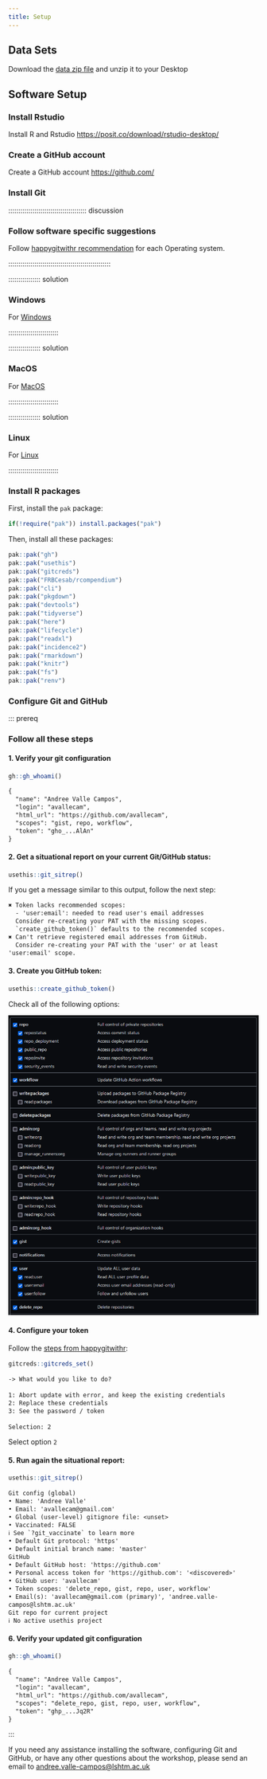 ```yaml
---
title: Setup
---
```


## Data Sets

<!--
FIXME: place any data you want learners to use in `episodes/data` and then use
       a relative link ( [data zip file](data/lesson-data.zip) ) to provide a
       link to it, replacing the example.com link.
-->
Download the [data zip file](https://github.com/reconhub/learn/raw/master/static/data/linelist_20140701.xlsx) and unzip it to your Desktop

## Software Setup

### Install Rstudio

Install R and Rstudio <https://posit.co/download/rstudio-desktop/>

### Create a GitHub account

Create a GitHub account <https://github.com/>

### Install Git

::::::::::::::::::::::::::::::::::::::: discussion

### Follow software specific suggestions

Follow [happygitwithr recommendation](https://happygitwithr.com/install-git.html) for each Operating system.


:::::::::::::::::::::::::::::::::::::::::::::::::::

:::::::::::::::: solution

### Windows

For [Windows](https://happygitwithr.com/install-git.html#install-git-windows)

:::::::::::::::::::::::::

:::::::::::::::: solution

### MacOS

For [MacOS](https://happygitwithr.com/install-git.html#macos)

:::::::::::::::::::::::::


:::::::::::::::: solution

### Linux

For [Linux](https://happygitwithr.com/install-git.html#linux)

:::::::::::::::::::::::::

### Install R packages

First, install the `pak` package:

```r
if(!require("pak")) install.packages("pak")
```

Then, install all these packages:

```r
pak::pak("gh")
pak::pak("usethis")
pak::pak("gitcreds")
pak::pak("FRBCesab/rcompendium")
pak::pak("cli")
pak::pak("pkgdown")
pak::pak("devtools")
pak::pak("tidyverse")
pak::pak("here")
pak::pak("lifecycle")
pak::pak("readxl")
pak::pak("incidence2")
pak::pak("rmarkdown")
pak::pak("knitr")
pak::pak("fs")
pak::pak("renv")
```

### Configure Git and GitHub

::: prereq

### Follow all these steps

#### 1. Verify your git configuration

```r
gh::gh_whoami()
```

```output
{
  "name": "Andree Valle Campos",
  "login": "avallecam",
  "html_url": "https://github.com/avallecam",
  "scopes": "gist, repo, workflow",
  "token": "gho_...AlAn"
}

```

#### 2. Get a situational report on your current Git/GitHub status:

```r
usethis::git_sitrep()
```

If you get a message similar to this output, follow the next step:

```error
✖ Token lacks recommended scopes:
  - 'user:email': needed to read user's email addresses
  Consider re-creating your PAT with the missing scopes.
  `create_github_token()` defaults to the recommended scopes.
✖ Can't retrieve registered email addresses from GitHub.
  Consider re-creating your PAT with the 'user' or at least 'user:email' scope.
```

#### 3. Create you GitHub token:

```r
usethis::create_github_token()
```

Check all of the following options:

![](../episodes/fig/git-token.png)

#### 4. Configure your token

Follow the [steps from happygitwithr](https://happygitwithr.com/https-pat.html):

```r
gitcreds::gitcreds_set()
```

```output
-> What would you like to do? 

1: Abort update with error, and keep the existing credentials
2: Replace these credentials
3: See the password / token

Selection: 2

```

Select option `2`

#### 5. Run again the situational report:

```r
usethis::git_sitrep()
```

```output
Git config (global)
• Name: 'Andree Valle'
• Email: 'avallecam@gmail.com'
• Global (user-level) gitignore file: <unset>
• Vaccinated: FALSE
ℹ See `?git_vaccinate` to learn more
• Default Git protocol: 'https'
• Default initial branch name: 'master'
GitHub
• Default GitHub host: 'https://github.com'
• Personal access token for 'https://github.com': '<discovered>'
• GitHub user: 'avallecam'
• Token scopes: 'delete_repo, gist, repo, user, workflow'
• Email(s): 'avallecam@gmail.com (primary)', 'andree.valle-campos@lshtm.ac.uk'
Git repo for current project
ℹ No active usethis project
```

#### 6. Verify your updated git configuration

```r
gh::gh_whoami()
```

```output
{
  "name": "Andree Valle Campos",
  "login": "avallecam",
  "html_url": "https://github.com/avallecam",
  "scopes": "delete_repo, gist, repo, user, workflow",
  "token": "ghp_...Jq2R"
}

```

:::

If you need any assistance installing the software, configuring Git and GitHub, or have any other questions about the workshop, please send an email to <andree.valle-campos@lshtm.ac.uk>

